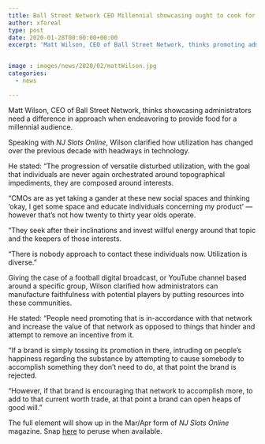 ```yaml
---
title: Ball Street Network CEO Millennial showcasing ought to cook for different consumption
author: xforeal 
type: post
date: 2020-01-28T00:00:00+00:00
excerpt: 'Matt Wilson, CEO of Ball Street Network, thinks promoting administrators need a difference in approach when endeavoring to cook for a millennial audience '


image : images/news/2020/02/mattWilson.jpg
categories:
  - news

---
```

Matt Wilson, CEO of Ball Street Network, thinks showcasing administrators need a difference in approach when endeavoring to provide food for a millennial audience.

Speaking with _NJ Slots Online_, Wilson clarified how utilization has changed over the previous decade with headways in technology.

He stated: &ldquo;The progression of versatile disturbed utilization, with the goal that individuals are never again orchestrated around topographical impediments, they are composed around interests.

&ldquo;CMOs are as yet taking a gander at these new social spaces and thinking &lsquo;okay, I get some space and educate individuals concerning my product&rsquo; &#8212; however that&rsquo;s not how twenty to thirty year olds operate.

&ldquo;They seek after their inclinations and invest willful energy around that topic and the keepers of those interests.

&ldquo;There is nobody approach to contact these individuals now. Utilization is diverse.&rdquo;

Giving the case of a football digital broadcast, or YouTube channel based around a specific group, Wilson clarified how administrators can manufacture faithfulness with potential players by putting resources into these communities.

He stated: &ldquo;People need promoting that is in-accordance with that network and increase the value of that network as opposed to things that hinder and attempt to remove an incentive from it.

&ldquo;If a brand is simply tossing its promotion in there, intruding on people&rsquo;s happiness regarding the substance by attempting to cause somebody to accomplish something they don&rsquo;t need to do, at that point the brand is rejected.

&ldquo;However, if that brand is encouraging that network to accomplish more, to add to that current worth trade, at that point a brand can open heaps of good will.&rdquo;

The full element will show up in the Mar/Apr form of _NJ Slots Online_ magazine. Snap [here][1] to peruse when available.

 [1]: #
